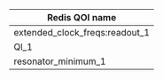 |Redis QOI name|
|---------| 
|extended_clock_freqs:readout_1      |
| Ql_1     |
| resonator_minimum_1       |
